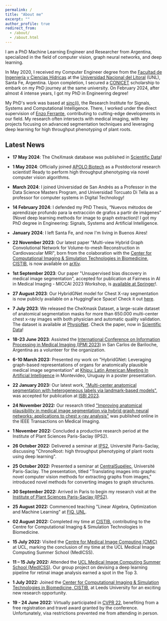 ```yaml
---
permalink: /
title: "About me"
excerpt: ""
author_profile: true
redirect_from: 
  - /about/
  - /about.html
---
```


I am a PhD Machine Learning Engineer and Researcher from Argentina, specialized in the field of computer vision, graph neural networks, and deep learning. 

In May 2020, I received my Computer Engineer degree from the [Facultad de Ingeniería y Ciencias Hídricas](http://fich.unl.edu.ar) at the [Universidad Nacional del Litoral](https://unl.edu.ar) (UNL), Santa Fe, Argentina. Upon completion, I secured a [CONICET](https://www.conicet.gov.ar/) scholarship to embark on my PhD journey at the same university. On February 2024, after almost 4 intense years, I got my PhD in Engineering degree!

My PhD's work was based at [sinc(i)](https://sinc.unl.edu.ar/), the Research Institute for Signals, Systems and Computational Intelligence. There, I worked under the direct supervision of [Enzo Ferrante](https://eferrante.github.io), contributing to cutting-edge developments in our field. My research often intersects with medical imaging, with key projects focusing on advanced segmentation techniques and leveraging deep learning for high throughput phenotyping of plant roots.

## **Latest News**

- **17 May 2024**: The CheXmask database was published in [Scientific Data](https://www.nature.com/articles/s41597-024-03358-1)!

- **1 May 2024**: Officially joined [APOLO Biotech](https://apolobiotech.com.ar/) as a Postdoctoral research scientist! Ready to perform high throughput phenotyping via novel computer vision algorithms.

- **March 2024**: I joined Universidad de San Andrés as a Professor in the Data Science Masters Program, and Universidad Torcuato Di Tella as a professor for computer systems in Digital Technology!
  
- **14 February 2024**: I defended my PhD Thesis, “Nuevos métodos de aprendizaje profundo para la extracción de grafos a partir de imágenes” (Novel deep learning methods for image to graph extraction)! I got my PhD degree in Engineering: Signals, Systems and Artificial Intelligence.

- **January 2024**: I left Santa Fe, and now I'm living in Buenos Aires!

- **22 November 2023**: Our latest paper "Multi-view Hybrid Graph Convolutional Network for Volume-to-mesh Reconstruction in Cardiovascular MRI", born from the colaboration with the [Center for Computational Imaging & Simulation Technologies in Biomedicine, CISTIB](https://www.cistib.org/), is now available on [arXiv](https://arxiv.org/abs/2311.13706).

- **1st September 2023**: Our paper "Unsupervised bias discovery in medical image segmentation", accepted for publication at Fairness in AI in Medical Imaging - MICCAI 2023 Workshop, is [available at Springer](https://link.springer.com/chapter/10.1007/978-3-031-45249-9_26)!.

- **27 August 2023**: Our HybridGNet model for Chest X-ray segmentation is now publicly available on a HuggingFace Space! Check it out [here](https://huggingface.co/spaces/ngaggion/Chest-x-ray-HybridGNet-Segmentation).

- **7 July 2023**: We released the CheXmask Dataset, a large-scale dataset of anatomical segmentation masks for more than 650.000 multi-center chest x-ray images with both physician and automatic quality validation. The dataset is available at [PhysioNet](https://physionet.org/content/chexmask-cxr-segmentation-data). Check the paper, now in [Scientific Data](https://www.nature.com/articles/s41597-024-03358-1)!

- **18-23 June 2023**: Assisted the [International Conference on Information Processing in Medical Imaging (IPMI 2023)](https://ipmi2023.org/) in San Carlos de Bariloche, Argentina as a volunteer for the organization.

- **6-10 March 2023:** Presented my work on "HybridGNet: Leveraging graph-based representations of organs for anatomically plausible medical image segmentation" at [Khipu: Latin American Meeting In Artificial Intelligence](https://khipu.ai/) in Montevideo, Uruguay in a poster presentation.
  
- **22 January 2023:** Our latest work, ["Multi-center anatomical segmentation with heterogeneous labels via landmark-based models"](https://arxiv.org/abs/2211.07395), was accepted for publication at [ISBI 2023](http://2023.biomedicalimaging.org/en/). 

- **24 November 2022:** Our research titled ["Improving anatomical plausibility in medical image segmentation via hybrid graph neural networks: applications to chest x-ray analysis"](https://ieeexplore.ieee.org/document/9963582) was published online in the IEEE Transactions on Medical Imaging. 

- **1 November 2022:** Concluded a productive research period at the Institute of Plant Sciences Paris-Saclay (IPS2).

- **26 October 2022:** Delivered a seminar at [IPS2](https://ips2.u-psud.fr/fr/index.html), Université Paris-Saclay, discussing "ChronoRoot: high throughput phenotyping of plant roots using deep learning". 

- **25 October 2022:** Presented a seminar at [CentralSupélec](https://www.centralesupelec.fr/), Université Paris-Saclay. The presentation, titled "Translating images into graphs: novel computer vision methods for extracting graphs from images," introduced novel methods for converting images to graph structures.

- **30 September 2022:** Arrived in Paris to begin my research visit at the [Institute of Plant Sciences Paris-Saclay (IPS2)](https://ips2.u-psud.fr/fr/index.html).

- **25 August 2022:** Commenced teaching "Linear Algebra, Optimization and Machine Learning" at [FIQ, UNL](http://fich.unl.edu.ar).

- **02 August 2022:** Completed my time at [CISTIB](https://www.cistib.org/), contributing to the Centre for Computational Imaging & Simulation Technologies in Biomedicine.

- **15 July 2022:** Visited the [Centre for Medical Image Computing (CMIC)](https://www.ucl.ac.uk/medical-image-computing/) at UCL, marking the conclusion of my time at the UCL Medical Image Computing Summer School (MedICSS).

- **11 – 15 July 2022:** Attended the [UCL Medical Image Computing Summer School (MedICSS)](https://medicss.cs.ucl.ac.uk/). Our group project on devising a deep learning pipeline for retinal image analysis earned a spot in the Top 3.

- **1 July 2022:** Joined the [Center for Computational Imaging & Simulation Technologies in Biomedicine, CISTIB](https://www.cistib.org/), at Leeds University for an exciting new research opportunity.

- **19 - 24 June 2022:** Virtually participated in [CVPR 22](https://cvpr2022.thecvf.com/), benefiting from a free registration and travel award granted by the conference. Unfortunately, visa restrictions prevented me from attending in person.
